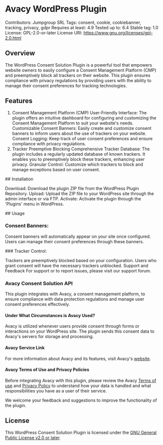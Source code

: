 # Avacy WordPress Plugin

Contributors: Jumpgroup SRL
Tags: consent, cookie, cookiebanner, tracking, privacy, gdpr
Requires at least: 4.9
Tested up to: 6.4
Stable tag: 1.0
License: GPL-2.0-or-later
License URI: https://www.gnu.org/licenses/gpl-2.0.html


## Overview

The WordPress Consent Solution Plugin is a powerful tool that empowers website owners to easily configure a Consent Management Platform (CMP) and preemptively block all trackers on their website. This plugin ensures compliance with privacy regulations by providing users with the ability to manage their consent preferences for tracking technologies.

## Features

1. Consent Management Platform (CMP)
User-Friendly Interface: The plugin offers an intuitive dashboard for configuring and customizing the Consent Management Platform to suit your website's needs.
Customizable Consent Banners: Easily create and customize consent banners to inform users about the use of trackers on your website.
Consent Logging: Keep track of user consent preferences and ensure compliance with privacy regulations.
2. Tracker Preemptive Blocking
Comprehensive Tracker Database: The plugin includes a regularly updated database of known trackers. It enables you to preemptively block these trackers, enhancing user privacy.
Granular Control: Customize which trackers to block and manage exceptions based on user consent.

## Installation

Download: Download the plugin ZIP file from the WordPress Plugin Repository.
Upload: Upload the ZIP file to your WordPress site through the admin interface or via FTP.
Activate: Activate the plugin through the 'Plugins' menu in WordPress.

## Usage

### Consent Banners:

Consent banners will automatically appear on your site once configured.
Users can manage their consent preferences through these banners.

### Tracker Control:

Trackers are preemptively blocked based on your configuration.
Users who grant consent will have the necessary trackers unblocked.
Support and Feedback
For support or to report issues, please visit our support forum.

### Avacy Consent Solution API

This plugin integrates with Avacy, a consent management platform, to ensure compliance with data protection regulations and manage user consent preferences effectively.

#### Under What Circumstances is Avacy Used?
Avacy is utilized whenever users provide consent through forms or interactions on your WordPress site. The plugin sends this consent data to Avacy's servers for storage and processing.

#### Avacy Service Link
For more information about Avacy and its features, visit Avacy's [website](https://avacysolution.com/).

#### Avacy Terms of Use and Privacy Policies
Before integrating Avacy with this plugin, please review the Avacy [Terms of use](https://avacy.eu/terms-and-conditions) and [Privacy Policy](https://api.avacy.eu/jumpgroup/privacypolicy/14/it) to understand how your data is handled and what responsibilities you have as a user of their service.

We welcome your feedback and suggestions to improve the functionality of the plugin.

## License

This WordPress Consent Solution Plugin is licensed under the [GNU General Public License v2.0 or later](https://www.gnu.org/licenses/gpl-2.0.html).
